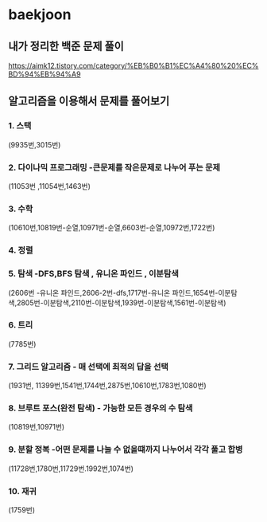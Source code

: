 # baekjoon
## 내가 정리한 백준 문제 풀이

https://aimk12.tistory.com/category/%EB%B0%B1%EC%A4%80%20%EC%BD%94%EB%94%A9

## 알고리즘을 이용해서 문제를 풀어보기 

### 1. 스택

(9935번,3015번)

### 2. 다이나믹 프로그래밍   -큰문제를 작은문제로 나누어 푸는 문제

(11053번 ,11054번,1463번)

### 3. 수학  

(10610번,10819번-순열,10971번-순열,6603번-순열,10972번,1722번)

### 4. 정렬

### 5. 탐색  -DFS,BFS 탐색 , 유니온 파인드 , 이분탐색

(2606번 -유니온 파인드,2606-2번-dfs,1717번-유니온 파인드,1654번-이분탐색,2805번-이분탐색,2110번-이분탐색,1939번-이분탐색,1561번-이분탐색)

### 6. 트리 
(7785번)

### 7. 그리드 알고리즘 - 매 선택에 최적의 답을 선택

(1931번, 11399번,1541번,1744번,2875번,10610번,1783번,1080번)

### 8. 브루트 포스(완전 탐색) - 가능한 모든 경우의 수 탐색

(10819번,10971번)

### 9. 분할 정복  -어떤 문제를 나눌 수 없을떄까지 나누어서 각각 풀고 합병

(11728번,1780번,11729번.1992번,1074번)

### 10. 재귀

(1759번)

